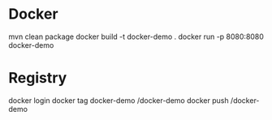 # Docker

mvn clean package
docker build -t docker-demo .
docker run -p 8080:8080 docker-demo

# Registry
docker login
docker tag docker-demo <user-id>/docker-demo
docker push <user-id>/docker-demo